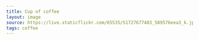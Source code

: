 ```yaml
---
title: Cup of coffee
layout: image
source: https://live.staticflickr.com/65535/51727677483_589576eea3_k.jpg
tags: coffee
---
```


